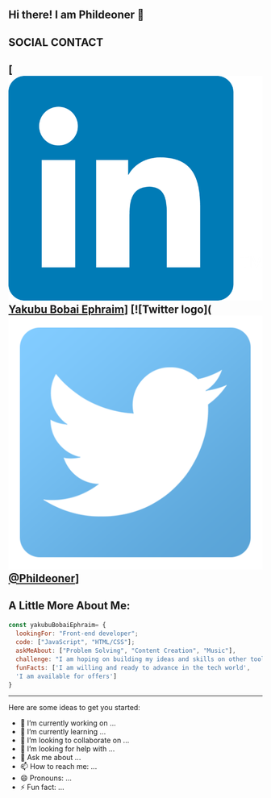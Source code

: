 Hi there! I am Phildeoner 👋
---
SOCIAL CONTACT
---
[![Linkedin Logo](Linkedin.png)[Yakubu Bobai Ephraim](https://www.linkedin.com/in/yakubu-bobai-ephraim)] [![Twitter logo](![image](Twitter.png)[@Phildeoner](https://twitter.com/Phildeone?t=unuPgueZnf3fNfP5JqnRpg&s=09)]
---
A Little More About Me:
---
```javascript
const yakubuBobaiEphraim= {
  lookingFor: "Front-end developer";
  code: ["JavaScript", "HTML/CSS"];
  askMeAbout: ["Problem Solving", "Content Creation", "Music"],
  challenge: "I am hoping on building my ideas and skills on other tools like React and Ruby",
  funFacts: ['I am willing and ready to advance in the tech world', 
  'I am available for offers']
}
```
---
Here are some ideas to get you started:

- 🔭 I’m currently working on ...
- 🌱 I’m currently learning ...
- 👯 I’m looking to collaborate on ...
- 🤔 I’m looking for help with ...
- 💬 Ask me about ...
- 📫 How to reach me: ...
- 😄 Pronouns: ...
- ⚡ Fun fact: ...
